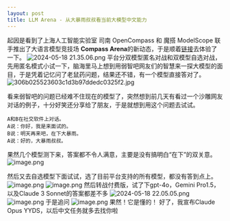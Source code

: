 ```yaml
---
layout: post
title: LLM Arena - 从大暴雨叔叔看当前大模型中文能力
---
```



起因是看到了上海人工智能实验室 司南 OpenCompass 和 魔搭 ModelScope 联手推出了大语言模型竞技场 **Compass Arena**的新动态，于是顺着[链接](https://modelscope.cn/studios/opencompass/CompassArena/summary)去体验了一下。
![2024-05-18 21.35.06.png](https://s2.loli.net/2024/05/18/Cn3BmIbT1GaUYxZ.png)
平台分双模型匿名对战和双模型自选对战，先用匿名模式小试一下，脑海里马上想到用弱智吧网友们的智慧来一探大模型的面目，于是凭着记忆问了老鼠药问题，结果还不错，有一个模型直接答对了。
![306b025523603c1d3b97ddedc0325f2.jpg](https://s2.loli.net/2024/05/21/mzkw7OHUc4NuSMo.jpg)

看来弱智吧的问题已经难不住现在的模型了，突然想到前几天有看过一个沙雕网友对话的例子，十分好笑还分享给了朋友，于是就想到用这个问题去试试。
```
A和B在社交软件上对话。
A说：你好，我是来面试的。
B说：明天再来吧，在下大暴雨。
A说：好的，大暴雨叔叔。
```

果然几个模型测下来，答案都不令人满意，主要是没有搞明白“在下”的双关意。
![image.png](https://s2.loli.net/2024/05/21/I2RTHXVyKAJEu1i.png)

然后又去自选模型下面试试，选了目前平台支持的所有模型，都没有答到点上。
![image.png](https://s2.loli.net/2024/05/21/WDS3RrLUYIEFf68.png)
![image.png](https://s2.loli.net/2024/05/21/JrD3GUaN4uwhily.png)
然后转战付费版，试了下gpt-4o，Gemini Pro1.5，以及Claude 3 Sonnet的答案都差不多
![2024-05-18 22.05.05.png](https://s2.loli.net/2024/05/18/mawTyFELW4RHvQo.png)
![image.png](https://s2.loli.net/2024/05/21/kfRmQcoC571FJpb.png)
于是追问
![image.png](https://s2.loli.net/2024/05/21/sQ2ILoRE7bZnPkq.png)
果然！它是懂的！
好了，我宣布Claude Opus YYDS，以后中文任务就多去找你啦